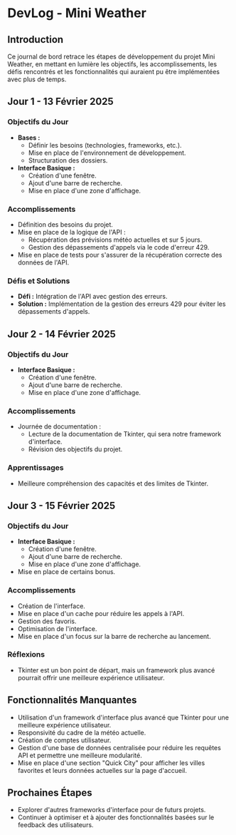 # DevLog - Mini Weather

## Introduction

Ce journal de bord retrace les étapes de développement du projet Mini Weather, en mettant en lumière
les objectifs, les accomplissements, les défis rencontrés et les fonctionnalités qui auraient pu
être implémentées avec plus de temps.

## Jour 1 - 13 Février 2025

### Objectifs du Jour

- **Bases :**
  - Définir les besoins (technologies, frameworks, etc.).
  - Mise en place de l'environnement de développement.
  - Structuration des dossiers.
- **Interface Basique :**
  - Création d'une fenêtre.
  - Ajout d'une barre de recherche.
  - Mise en place d'une zone d'affichage.

### Accomplissements

- Définition des besoins du projet.
- Mise en place de la logique de l'API :
  - Récupération des prévisions météo actuelles et sur 5 jours.
  - Gestion des dépassements d'appels via le code d'erreur 429.
- Mise en place de tests pour s'assurer de la récupération correcte des données de l'API.

### Défis et Solutions

- **Défi :** Intégration de l'API avec gestion des erreurs.
- **Solution :** Implémentation de la gestion des erreurs 429 pour éviter les dépassements d'appels.

## Jour 2 - 14 Février 2025

### Objectifs du Jour

- **Interface Basique :**
  - Création d'une fenêtre.
  - Ajout d'une barre de recherche.
  - Mise en place d'une zone d'affichage.

### Accomplissements

- Journée de documentation :
  - Lecture de la documentation de Tkinter, qui sera notre framework d'interface.
  - Révision des objectifs du projet.

### Apprentissages

- Meilleure compréhension des capacités et des limites de Tkinter.

## Jour 3 - 15 Février 2025

### Objectifs du Jour

- **Interface Basique :**
  - Création d'une fenêtre.
  - Ajout d'une barre de recherche.
  - Mise en place d'une zone d'affichage.
- Mise en place de certains bonus.

### Accomplissements

- Création de l'interface.
- Mise en place d'un cache pour réduire les appels à l'API.
- Gestion des favoris.
- Optimisation de l'interface.
- Mise en place d'un focus sur la barre de recherche au lancement.

### Réflexions

- Tkinter est un bon point de départ, mais un framework plus avancé pourrait offrir une meilleure
  expérience utilisateur.

## Fonctionnalités Manquantes

- Utilisation d'un framework d'interface plus avancé que Tkinter pour une meilleure expérience
  utilisateur.
- Responsivité du cadre de la météo actuelle.
- Création de comptes utilisateur.
- Gestion d'une base de données centralisée pour réduire les requêtes API et permettre une meilleure
  modularité.
- Mise en place d'une section "Quick City" pour afficher les villes favorites et leurs données
  actuelles sur la page d'accueil.

## Prochaines Étapes

- Explorer d'autres frameworks d'interface pour de futurs projets.
- Continuer à optimiser et à ajouter des fonctionnalités basées sur le feedback des utilisateurs.

